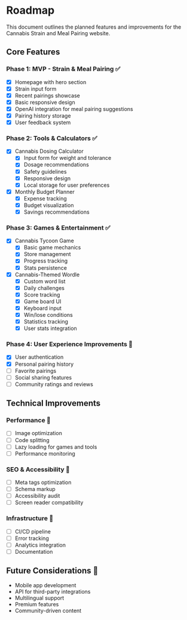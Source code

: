# Roadmap

This document outlines the planned features and improvements for the Cannabis Strain and Meal Pairing website.

## Core Features

### Phase 1: MVP - Strain & Meal Pairing ✅
- [x] Homepage with hero section
- [x] Strain input form
- [x] Recent pairings showcase
- [x] Basic responsive design
- [x] OpenAI integration for meal pairing suggestions
- [x] Pairing history storage
- [x] User feedback system

### Phase 2: Tools & Calculators ✅
- [x] Cannabis Dosing Calculator
  - [x] Input form for weight and tolerance
  - [x] Dosage recommendations
  - [x] Safety guidelines
  - [x] Responsive design
  - [x] Local storage for user preferences
- [x] Monthly Budget Planner
  - [x] Expense tracking
  - [x] Budget visualization
  - [x] Savings recommendations

### Phase 3: Games & Entertainment ✅
- [x] Cannabis Tycoon Game
  - [x] Basic game mechanics
  - [x] Store management
  - [x] Progress tracking
  - [x] Stats persistence
- [x] Cannabis-Themed Wordle
  - [x] Custom word list
  - [x] Daily challenges
  - [x] Score tracking
  - [x] Game board UI
  - [x] Keyboard input
  - [x] Win/lose conditions
  - [x] Statistics tracking
  - [x] User stats integration

### Phase 4: User Experience Improvements 🚀
- [x] User authentication
- [x] Personal pairing history
- [ ] Favorite pairings
- [ ] Social sharing features
- [ ] Community ratings and reviews

## Technical Improvements

### Performance 🔄
- [ ] Image optimization
- [ ] Code splitting
- [ ] Lazy loading for games and tools
- [ ] Performance monitoring

### SEO & Accessibility 🎯
- [ ] Meta tags optimization
- [ ] Schema markup
- [ ] Accessibility audit
- [ ] Screen reader compatibility

### Infrastructure 🔧
- [ ] CI/CD pipeline
- [ ] Error tracking
- [ ] Analytics integration
- [ ] Documentation

## Future Considerations 🔮
- Mobile app development
- API for third-party integrations
- Multilingual support
- Premium features
- Community-driven content